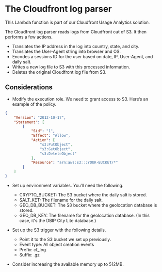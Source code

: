 # The Cloudfront log parser

This Lambda function is part of our Cloudfront Usage Analytics solution. 

The Cloudfront log parser reads logs from Cloudfront out of S3. It then performs a few actions.

* Translates the IP address in the log into country, state, and city.
* Translates the User-Agent string into browser and OS.
* Encodes a sessions ID for the user based on date, IP, User-Agent, and daily salt.
* Writes a new log file to S3 with this processed information.
* Deletes the original Cloudfront log file from S3.

## Considerations 

* Modify the execution role. We need to grant access to S3. Here’s an example of the policy. 

```json
{
    "Version": "2012-10-17",
    "Statement": [
        {
            "Sid": "1",
            "Effect": "Allow",
            "Action": [
                "s3:PutObject",
                "s3:GetObject",
                "s3:DeleteObject"
            ],
            "Resource": "arn:aws:s3:::YOUR-BUCKET/*"
        }
    ]
}
```

* Set up environment variables. You’ll need the following.
  * CRYPTO_BUCKET: The S3 bucket where the daily salt is stored.
  * SALT_KET: The filename for the daily salt.
  * GEO_DB_BUCKET: The S3 bucket where the geolocation database is stored.
  * GEO_DB_KEY: The filename for the geolocation database. (In this case, it's the DBIP City Lite database.)

* Set up the S3 trigger with the following details.
  * Point it to the S3 bucket we set up previously.
  * Event type: All object creation events
  * Prefix: cf_log
  * Suffix: .gz

* Consider increasing the available memory up to 512MB.